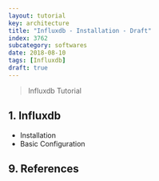```yaml
---
layout: tutorial
key: architecture
title: "Influxdb - Installation - Draft"
index: 3762
subcategory: softwares
date: 2018-08-10
tags: [Influxdb]
draft: true
---
```


> Influxdb Tutorial

## 1. Influxdb
* Installation
* Basic Configuration


## 9. References
